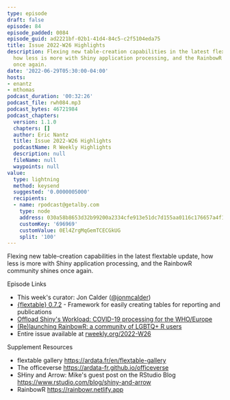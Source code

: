 ```yaml
---
type: episode
draft: false
episode: 84
episode_padded: 0084
episode_guid: ad2221bf-02b1-41d4-84c5-c2f5104eda75
title: Issue 2022-W26 Highlights
description: Flexing new table-creation capabilities in the latest flextable update,
  how less is more with Shiny application processing, and the RainbowR community shines
  once again.
date: '2022-06-29T05:30:00-04:00'
hosts:
- enantz
- mthomas
podcast_duration: '00:32:26'
podcast_file: rwh084.mp3
podcast_bytes: 46721984
podcast_chapters:
  version: 1.1.0
  chapters: []
  author: Eric Nantz
  title: Issue 2022-W26 Highlights
  podcastName: R Weekly Highlights
  description: null
  fileName: null
  waypoints: null
value:
  type: lightning
  method: keysend
  suggested: '0.0000005000'
  recipients:
  - name: rpodcast@getalby.com
    type: node
    address: 030a58b8653d32b99200a2334cfe913e51dc7d155aa0116c176657a4f1722677a3
    customKey: '696969'
    customValue: 0El4ZrgMqGemTCECGkUG
    split: '100'
---
```

Flexing new table-creation capabilities in the latest flextable update,
how less is more with Shiny application processing, and the RainbowR
community shines once again.

Episode Links

-   This week's curator: Jon Calder
    (<a href="https://twitter.com/jonmcalder" rel="nofollow">@jonmcalder</a>)
-   <a
    href="https://www.ardata.fr/en/post/2022/06/23/flextable-0-7-2-is-out/"
    rel="nofollow">{flextable} 0.7.2</a> - Framework for easily creating
    tables for reporting and publications
-   <a
    href="https://www.jumpingrivers.com/blog/who-shiny-covid-maintenance-continuous-integration/"
    rel="nofollow">Offload Shiny's Workload: COVID-19 processing for the
    WHO/Europe</a>
-   <a
    href="https://rainbowr.netlify.app/posts/relaunching-rainbowr/relaunching-rainbowr.html"
    rel="nofollow">(Re)launching RainbowR: a community of LGBTQ+ R users</a>
-   Entire issue available at
    <a href="https://rweekly.org/2022-W26.html"
    rel="nofollow">rweekly.org/2022-W26</a>

Supplement Resources

-   flextable gallery <a href="https://ardata.fr/en/flextable-gallery"
    rel="nofollow">https://ardata.fr/en/flextable-gallery</a>
-   The officeverse <a href="https://ardata-fr.github.io/officeverse"
    rel="nofollow">https://ardata-fr.github.io/officeverse</a>
-   SHiny and Arrow: Mike's guest post on the RStudio Blog
    <a href="https://www.rstudio.com/blog/shiny-and-arrow"
    rel="nofollow">https://www.rstudio.com/blog/shiny-and-arrow</a>
-   RainbowR <a href="https://rainbowr.netlify.app"
    rel="nofollow">https://rainbowr.netlify.app</a>
